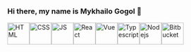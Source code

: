 ### Hi there,  my name is Mykhailo Gogol 👋

<nav style="display: flex">
<img width="50" height="50" src="https://cdn-icons-png.flaticon.com/512/888/888859.png" alt="HTML" title="HTML"/>
<img width="50" height="50" src="https://cdn-icons-png.flaticon.com/512/888/888847.png" alt="CSS" title="CSS"/>
<img width="50" height="50" src="https://cdn-icons-png.flaticon.com/512/541/541552.png" alt="JS" title="JS"/>
<img width="50" height="50" src="https://cdn-icons-png.flaticon.com/512/1260/1260667.png" alt="React" title="React"/>
<img width="50" height="50" src="https://cdn-icons.flaticon.com/png/512/1183/premium/1183673.png?token=exp=1637918356~hmac=4a87e7a9bdf200298a91410207813b72" alt="Vue" title="Vue"/>
<img width="50" height="50" src="https://cdn-icons-png.flaticon.com/512/5968/5968381.png" alt="Typescript" title="Typescript"/>
<img width="50" height="50" src="https://cdn-icons-png.flaticon.com/512/5968/5968322.png" alt="Nodejs" title="Nodejs"/>
<img width="50" height="50" src="https://cdn-icons-png.flaticon.com/512/6125/6125001.png" alt="Bitbucket" title="Bitbucket"/>
</nav>


